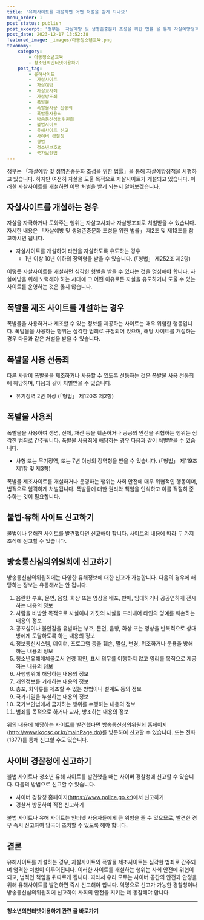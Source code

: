 ```yaml
---
title: '유해사이트를 개설하면 어떤 처벌을 받게 되나요'
menu_order: 1
post_status: publish
post_excerpt: '정부는  자살예방 및 생명존중문화 조성을 위한 법률 을 통해 자살예방정책을 시행하고 있습니다. 하지만 여전히 자살을 도울 목적으로 자살사이트가 개설되고 있습니다. 이러한 자살사이트를 개설하면 어떤 처벌을 받게 되는지 알아보겠습니다.'
post_date: 2023-12-17 13:52:38
featured_image: _images/아동청소년교육.png
taxonomy:
    category:
        - 아동청소년교육
        - 청소년의인터넷이용하기
    post_tag:
        - 유해사이트
        -  자살사이트
        -  자살예방
        -  자살교사죄
        -  자살방조죄
        -  폭발물
        -  폭발물사용 선동죄
        -  폭발물사용죄
        -  방송통신심의위원회
        -  불법사이트
        -  유해사이트 신고
        -  사이버 경찰청
        -  형법
        -  청소년보호법
        -  국가보안법
---
```



정부는 「자살예방 및 생명존중문화 조성을 위한 법률」을 통해 자살예방정책을 시행하고 있습니다. 하지만 여전히 자살을 도울 목적으로 자살사이트가 개설되고 있습니다. 이러한 자살사이트를 개설하면 어떤 처벌을 받게 되는지 알아보겠습니다.

## 자살사이트를 개설하는 경우

자살을 자극하거나 도와주는 행위는 자살교사죄나 자살방조죄로 처벌받을 수 있습니다. 자세한 내용은 「자살예방 및 생명존중문화 조성을 위한 법률」 제2조 및 제13조를 참고하시면 됩니다.

- 자살사이트를 개설하여 타인을 자살하도록 유도하는 경우
    - 1년 이상 10년 이하의 징역형을 받을 수 있습니다. (「형법」 제252조 제2항)

이렇듯 자살사이트를 개설하면 심각한 형벌을 받을 수 있다는 것을 명심해야 합니다. 자살예방을 위해 노력해야 하는 시대에 그 어떤 이유로든 자살을 유도하거나 도울 수 있는 사이트를 운영하는 것은 옳지 않습니다.

## 폭발물 제조 사이트를 개설하는 경우

폭발물을 사용하거나 제조할 수 있는 정보를 제공하는 사이트는 매우 위험한 행동입니다. 폭발물을 사용하는 행위는 심각한 범죄로 규정되어 있으며, 해당 사이트를 개설하는 경우 다음과 같은 처벌을 받을 수 있습니다.

## 폭발물 사용 선동죄

다른 사람이 폭발물을 제조하거나 사용할 수 있도록 선동하는 것은 폭발물 사용 선동죄에 해당하며, 다음과 같이 처벌받을 수 있습니다.

- 유기징역 2년 이상 (「형법」 제120조 제2항)

## 폭발물 사용죄

폭발물을 사용하여 생명, 신체, 재산 등을 훼손하거나 공공의 안전을 위협하는 행위는 심각한 범죄로 간주됩니다. 폭발물 사용죄에 해당하는 경우 다음과 같이 처벌받을 수 있습니다.

- 사형 또는 무기징역, 또는 7년 이상의 징역형을 받을 수 있습니다. (「형법」 제119조 제1항 및 제3항)

폭발물 제조사이트를 개설하거나 운영하는 행위는 사회 안전에 매우 위협적인 행동이며, 법적으로 엄격하게 처벌됩니다. 폭발물에 대한 권리와 책임을 인식하고 이를 적절히 준수하는 것이 필요합니다.

## 불법·유해 사이트 신고하기

불법이나 유해한 사이트를 발견했다면 신고해야 합니다. 사이트의 내용에 따라 두 가지 조직에 신고할 수 있습니다.

## 방송통신심의위원회에 신고하기

방송통신심의위원회에는 다양한 유해정보에 대한 신고가 가능합니다. 다음의 경우에 해당하는 정보는 유통해서는 안 됩니다.

1. 음란한 부호, 문언, 음향, 화상 또는 영상을 배포, 판매, 임대하거나 공공연하게 전시하는 내용의 정보
2. 사람을 비방할 목적으로 사실이나 거짓의 사실을 드러내어 타인의 명예를 훼손하는 내용의 정보
3. 공포심이나 불안감을 유발하는 부호, 문언, 음향, 화상 또는 영상을 반복적으로 상대방에게 도달하도록 하는 내용의 정보
4. 정보통신시스템, 데이터, 프로그램 등을 훼손, 멸실, 변경, 위조하거나 운용을 방해하는 내용의 정보
5. 청소년유해매체물로서 연령 확인, 표시 의무를 이행하지 않고 영리를 목적으로 제공하는 내용의 정보
6. 사행행위에 해당하는 내용의 정보
7. 개인정보를 거래하는 내용의 정보
8. 총포, 화약류를 제조할 수 있는 방법이나 설계도 등의 정보
9. 국가기밀을 누설하는 내용의 정보
10. 국가보안법에서 금지하는 행위를 수행하는 내용의 정보
11. 범죄를 목적으로 하거나 교사, 방조하는 내용의 정보

위의 내용에 해당하는 사이트를 발견했다면 방송통신심의위원회 홈페이지(http://www.kocsc.or.kr/mainPage.do)를 방문하여 신고할 수 있습니다. 또는 전화(1377)를 통해 신고할 수도 있습니다.

## 사이버 경찰청에 신고하기

불법 사이트나 청소년 유해 사이트를 발견했을 때는 사이버 경찰청에 신고할 수 있습니다. 다음의 방법으로 신고할 수 있습니다.

- 사이버 경찰청 홈페이지(https://www.police.go.kr)에서 신고하기
- 경찰서 방문하여 직접 신고하기

불법 사이트나 유해 사이트는 인터넷 사용자들에게 큰 위험을 줄 수 있으므로, 발견한 경우 즉시 신고하여 당국이 조치할 수 있도록 해야 합니다.

## 결론

유해사이트를 개설하는 경우, 자살사이트와 폭발물 제조사이트는 심각한 범죄로 간주되며 엄격한 처벌이 이루어집니다. 이러한 사이트를 개설하는 행위는 사회 안전에 위협이 되고, 법적인 책임을 뒤따르게 됩니다. 따라서 우리 모두는 사이버 공간의 안전과 안정을 위해 유해사이트를 발견하면 즉시 신고해야 합니다. 익명으로 신고가 가능한 경찰청이나 방송통신심의위원회에 신고하여 사회의 안전을 지키는 데 동참해야 합니다.
<!-- wp:separator -->
<hr class="wp-block-separator has-alpha-channel-opacity"/>
<!-- /wp:separator -->

<!-- wp:group {"backgroundColor":"base","layout":{"type":"constrained"}} -->
<div class="wp-block-group has-base-background-color has-background"><!-- wp:paragraph {"align":"center","fontSize":"medium"} -->
<p class="has-text-align-center has-large-font-size"><strong>청소년의인터넷이용하기 관련 글 바로가기</strong></p>
<!-- /wp:paragraph -->


<!-- wp:latest-posts
{"categories":[{"id":34663,"count":19,"description":"","link":"https://uknowlaw.com/category/%ec%b2%ad%ec%86%8c%eb%85%84%ec%9d%98%ec%9d%b8%ed%84%b0%eb%84%b7%ec%9d%b4%ec%9a%a9%ed%95%98%ea%b8%b0/","name":"청소년의인터넷이용하기","slug":"청소년의인터넷이용하기","taxonomy":"category","parent":0,"meta":[],"_links":{"self":[{"href":"https://uknowlaw.com/wp-json/wp/v2/categories/34663"}],"collection":[{"href":"https://uknowlaw.com/wp-json/wp/v2/categories"}],"about":[{"href":"https://uknowlaw.com/wp-json/wp/v2/taxonomies/category"}],"wp:post_type":[{"href":"https://uknowlaw.com/wp-json/wp/v2/posts?categories=34663"}],"curies":[{"name":"wp","href":"https://api.w.org/{rel}","templated":true}]}}],"postsToShow":100,"excerptLength":28,"postLayout":"grid","columns":2,"featuredImageAlign":"left","featuredImageSizeSlug":"large","fontSize":"small"} /--></div>
<!-- /wp:group -->